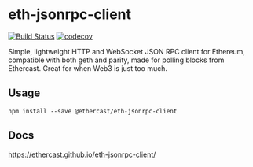 # eth-jsonrpc-client
[![Build Status](https://travis-ci.org/Ethercast/eth-jsonrpc-client.svg?branch=master)](https://travis-ci.org/Ethercast/eth-jsonrpc-client)
[![codecov](https://codecov.io/gh/Ethercast/eth-jsonrpc-client/branch/master/graph/badge.svg)](https://codecov.io/gh/Ethercast/eth-jsonrpc-client)

Simple, lightweight HTTP and WebSocket JSON RPC client for Ethereum, compatible with both geth and parity, made for polling blocks from Ethercast. Great for when Web3 is just too much.

## Usage
`npm install --save @ethercast/eth-jsonrpc-client`

## Docs
https://ethercast.github.io/eth-jsonrpc-client/
